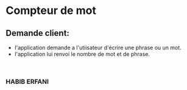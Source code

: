 # Compteur de mot

## Demande client: 

- l'application demande a l'utiisateur d'écrire une phrase ou un mot. 
- l'application lui renvoi le nombre de mot et de phrase.
<br>


### HABIB ERFANI
